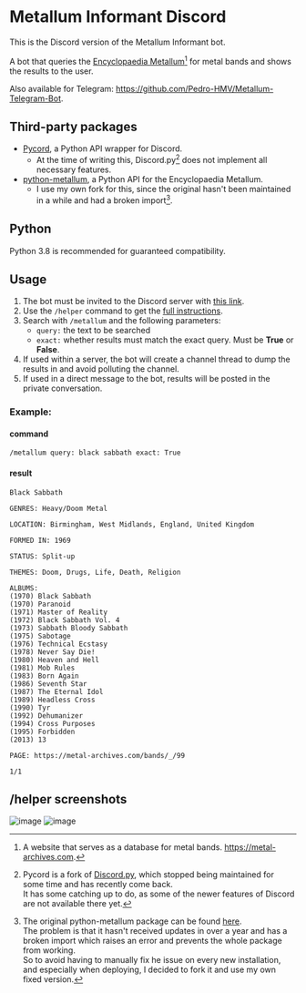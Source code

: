 # Metallum Informant Discord
This is the Discord version of the Metallum Informant bot.

A bot that queries the [Encyclopaedia Metallum](www.metal-archives.com)[^1] for metal bands and shows the results to the user.

Also available for Telegram: https://github.com/Pedro-HMV/Metallum-Telegram-Bot.

## Third-party packages
- [Pycord](https://github.com/Pycord-Development/pycord), a Python API wrapper for Discord.
  - At the time of writing this, Discord.py[^2] does not implement all necessary features.
- [python-metallum](https://github.com/Pedro-HMV/python-metallum), a Python API for the Encyclopaedia Metallum.
  - I use my own fork for this, since the original hasn't been maintained in a while and had a broken import[^3].

## Python
Python 3.8 is recommended for guaranteed compatibility.

## Usage
1. The bot must be invited to the Discord server with [this link](https://discord.com/api/oauth2/authorize?client_id=954922759220256850&permissions=309237647360&scope=bot%20applications.commands).
2. Use the `/helper` command to get the [full instructions](#helper-screenshots).
3. Search with `/metallum` and the following parameters:
   - `query:` the text to be searched
   - `exact:` whether results must match the exact query. Must be **True** or **False**.
4. If used within a server, the bot will create a channel thread to dump the results in and avoid polluting the channel.
5. If used in a direct message to the bot, results will be posted in the private conversation.
### Example:
#### command
`/metallum query: black sabbath exact: True`
#### result
```
Black Sabbath

GENRES: Heavy/Doom Metal

LOCATION: Birmingham, West Midlands, England, United Kingdom

FORMED IN: 1969

STATUS: Split-up

THEMES: Doom, Drugs, Life, Death, Religion

ALBUMS: 
(1970) Black Sabbath
(1970) Paranoid
(1971) Master of Reality
(1972) Black Sabbath Vol. 4
(1973) Sabbath Bloody Sabbath
(1975) Sabotage
(1976) Technical Ecstasy
(1978) Never Say Die!
(1980) Heaven and Hell
(1981) Mob Rules
(1983) Born Again
(1986) Seventh Star
(1987) The Eternal Idol
(1989) Headless Cross
(1990) Tyr
(1992) Dehumanizer
(1994) Cross Purposes
(1995) Forbidden
(2013) 13

PAGE: https://metal-archives.com/bands/_/99

1/1
```
## /helper screenshots
![image](https://user-images.githubusercontent.com/85079897/161409476-b59df49d-2f68-459f-bb73-09f8e8488576.png)
![image](https://user-images.githubusercontent.com/85079897/161409499-4f2a756d-7b4d-4f24-8c20-25716902eb0c.png)

[^1]: A website that serves as a database for metal bands.
  https://metal-archives.com.
[^2]: Pycord is a fork of [Discord.py](https://github.com/Rapptz/discord.py), which stopped being maintained for some time and has recently come back.  
  It has some catching up to do, as some of the newer features of Discord are not available there yet.
[^3]: The original python-metallum package can be found [here](https://github.com/lcharlick/python-metallum).  
  The problem is that it hasn't received updates in over a year and has a broken import which raises an error and prevents the whole package from working.  
  So to avoid having to manually fix he issue on every new installation, and especially when deploying, I decided to fork it and use my own fixed version.
